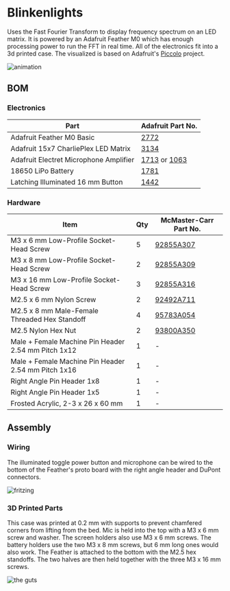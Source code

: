 # Blinkenlights

Uses the Fast Fourier Transform to display frequency spectrum on an LED matrix.
It is powered by an Adafruit Feather M0 which has enough processing power to run
the FFT in real time. All of the electronics fit into a 3d printed case. The
visualized is based on Adafruit's [Piccolo](https://github.com/adafruit/piccolo)
project.

![animation](https://i.imgur.com/gGSSnmH.gif)

## BOM

### Electronics

| Part                                   | Adafruit Part No.                                                                              |
|----------------------------------------|------------------------------------------------------------------------------------------------|
| Adafruit Feather M0 Basic              | [2772](https://www.adafruit.com/product/2772)                                                  |
| Adafruit 15x7 CharliePlex LED Matrix   | [3134](https://www.adafruit.com/product/3134)                                                  |
| Adafruit Electret Microphone Amplifier | [1713](https://www.adafruit.com/product/1713) or [1063](https://www.adafruit.com/product/1063) |
| 18650 LiPo Battery                     | [1781](https://www.adafruit.com/product/1781)                                                  |
| Latching Illuminated 16 mm Button      | [1442](https://www.adafruit.com/product/1442)                                                  |

### Hardware

| Item                                                | Qty | McMaster-Carr Part No.                                    |
|-----------------------------------------------------|-----|-----------------------------------------------------------|
| M3 x 6 mm Low-Profile Socket-Head Screw             | 5   | [92855A307](https://www.mcmaster.com/#92855a307/=1d883ft) |
| M3 x 8 mm Low-Profile Socket-Head Screw             | 2   | [92855A309](https://www.mcmaster.com/#92855a309/=1d885do) |
| M3 x 16 mm Low-Profile Socket-Head Screw            | 3   | [92855A316](https://www.mcmaster.com/#92855a316/=1d8861v) |
| M2.5 x 6 mm Nylon Screw                             | 2   | [92492A711](https://www.mcmaster.com/#92492a711/=1d889ul) |
| M2.5 x 8 mm Male-Female Threaded Hex Standoff       | 4   | [95783A054](https://www.mcmaster.com/#95783a054/=1d8882d) |
| M2.5 Nylon Hex Nut                                  | 2   | [93800A350](https://www.mcmaster.com/#93800a350/=1d8896z) |
| Male + Female Machine Pin Header 2.54 mm Pitch 1x12 | 1   | -                                                         |
| Male + Female Machine Pin Header 2.54 mm Pitch 1x16 | 1   | -                                                         |
| Right Angle Pin Header 1x8                          | 1   | -                                                         |
| Right Angle Pin Header 1x5                          | 1   | -                                                         |
| Frosted Acrylic, 2-3 x 26 x 60 mm                   | 1   | -                                                         |

## Assembly

### Wiring

The illuminated toggle power button and microphone can be wired to the bottom of
the Feather's proto board with the right angle header and DuPont connectors.

![fritzing](https://lh3.googleusercontent.com/5NHlh4DSRBiCAwgx9jGlC1z4nyOTzJ-hkCKyq0k9myFz3cnMhCXNBUwAQpkvS9XjRSCH_KKlPkHA11y0URVWCTKKEI75pWN2HY5njxVVwcIKkvesRhXAH0ZrfmAbGbTm1EM5OcFFjkBrW78v1dKi_BxDIysixTqpzAKTVY0HDGx5CnwDk4czp-8PQIG041xC1izkZQSV7WWEAu7jtNe-w4k3jHfUXotvIVkXjRTo58mHtzTbUJU2-jbDhEL83wbA_wAudFv2yeOGmPeVqHMbA3NmQOMYwaifMx8StLzpTHdNddSuFMsTHu6d-PxVNA6Ey-ueueeiqNKJxlW79i-revinEzqWp9w3vFtCr0DEL5aQeePIsh0LMqrx2Xfc4sczWvwlL1zPi4_2M1VnrO4dYrCE7tsA5qs-hc9FFwH-72fK6qKDsVxRDn7HL2eQ7H6uCwaZPYj3rcM9QPsUNtY_I1oIQDr60x_p2R6R_H_Qxh0DE0g9vpHszamnqE90ggl-XAesAUFj2dqL5JlLHx-Yj31qT_xL9xndnLfurvgnVktHMVqI4Ja7bpRaLoEB1c0H9tTOFUSbFpHGPyjTTqh73RkuJsWftzxHwGfS8fV8jMYeytjrHYUZ2Q40keebEb0xEifVMe4kranFMR2ttcaEvy27bJVwMKzSEw=w1222-h634-no)

### 3D Printed Parts

This case was printed at 0.2 mm with supports to prevent chamfered corners from
lifting from the bed. Mic is held into the top with a M3 x 6 mm screw and
washer. The screen holders also use M3 x 6 mm screws. The battery holders use
the two M3 x 8 mm screws, but 6 mm long ones would also work. The Feather is
attached to the bottom with the M2.5 hex standoffs. The two halves are then held
together with the three M3 x 16 mm screws.

![the guts](https://lh3.googleusercontent.com/ncu6nhOK2kZerwsVpyn1Z2fhz47v1G1On_dZgy9rqyUxvE5QJxXIVYwNKmy3qEXZMJ6J6Rewye3NP7yaXyfRT97FbaaLzk3Wtd47Z-DKpQmGL6xmrwgOWhgOHlC3PImebf-HS0JxR8d8tWVVO3MRVFcDQbTsIQUaHzMRQlmQh02YkD2qd5oIEyYApS-1d5Fsy9Qzw-YqcRwErJmbQAl-kuV0bNkScedf8TWAZ5nJqm9fWzgCA9ngz-c_xoWuFemX8IKkLvaV8Un9hr7r4mIFRvs_aJi8jsgWj6V8JMneJXGdHKcjU6bc7kj5dNTr8Ytz-5cVEIz4_hmk4BC6_LUvBGt78KZ0GiGNH9FibVq4dPIvAdfE5F2B7qLuhj-hoiXSfZPXhHvm3H0Ea5G24L2F6hDYL2xeAUprYq9PRhDuCJmLdZvtngIxvuYo6XgFTMSdoO6OaP7PmPEr7Ans8xU7lC6X58SSaNU_Qq6LAEpBtuCj-tmO9cBNfiuql_wxSmCzGwM5EjerK0vpKs-JLBU8hjRiS11AJp1EhzFRArywu1Q1LFAPtO3zlLAS-5-nDPRjZS7KX_Vf7EbfRAz70kk3OLs8JghhNuJnPO0CskAicLbgTNz0rdgqbEQneslC8oJtvbtEZC53h4d7XZ8JsL4nGp7Dq2n46NsweQ=w910-h683-no)
